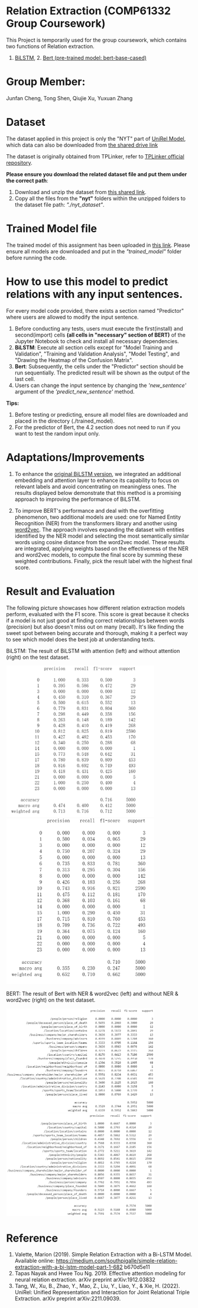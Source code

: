 # Relation Extraction (COMP61332 Group Coursework)
  This Project is temporarily used for the group coursework, which contains two functions of Relation extraction.
  1. [BiLSTM](model_code/BILSTM.ipynb), 2. [Bert (pre-trained model: bert-base-cased)](model_code/BERT.ipynb)
# Group Member:
  Junfan Cheng, Tong Shen, Qiujie Xu, Yuxuan Zhang

# Dataset
  The dataset applied in this project is only the "NYT" part of [UniRel Model](https://github.com/wtangdev/UniRel/blob/main/README.md), which data can also be downloaded from [the shared drive link](https://drive.google.com/file/d/1-3uBc_VfaCEWO2_FegzSyBXNeFmqhv7x/view)
  
  The dataset is originally obtained from TPLinker, refer to [TPLinker official repository](https://github.com/131250208/TPlinker-joint-extraction). 

  **Please ensure you download the related dataset file and put them under the correct path**: 
  1. Download and unzip the dataset from [this shared link](https://drive.google.com/file/d/1-3uBc_VfaCEWO2_FegzSyBXNeFmqhv7x/view).
  2. Copy all the files from the **"nyt"** folders within the unzipped folders to the dataset file path: _"./nyt_dataset"_.

# Trained Model file
  The trained model of this assignment has been uploaded in [this link](https://drive.google.com/drive/folders/1o3ftZdWDakhNoVBQofVwe7zYQQVOUOYt?usp=sharing). Please ensure all models are downloaded and put in the _"trained_model"_ folder before running the code.

# How to use this model to predict relations with any input sentences.
  For every model code provided, there exists a section named "Predictor" where users are allowed to modify the input sentence. 

  1. Before conducting any tests, users must execute the first(install) and second(import) cells **(all cells in "necessary" section of BERT)** of the Jupyter Notebook to check and install all necessary dependencies.
  2. **BiLSTM**: Execute all section cells except for "Model Training and Validation", "Training and Validation Analysis", "Model Testing", and "Drawing the Heatmap of the Confusion Matrix".
  4. **Bert**: Subsequently, the cells under the "Predictor" section should be run sequentially. The predicted result will be shown as the output of the last cell.
  5. Users can change the input sentence by changing the _'new_sentence'_ argument of the _'predict_new_sentence'_ method.

  **Tips:**
  1. Before testing or predicting, ensure all model files are downloaded and placed in the directory (./trained_model).
  2. For the predictor of Bert, the 4.2 section does not need to run if you want to test the random input only.

# Adaptations/Improvements
  1. To enhance the [original BiLSTM version](https://medium.com/southpigalle/simple-relation-extraction-with-a-bi-lstm-model-part-1-682b670d5e11), we integrated an additional embedding and attention layer to enhance its capability to focus on relevant labels and avoid concentrating on meaningless ones. The results displayed below demonstrate that this method is a promising approach to improving the performance of BiLSTM.

  2. To improve BERT's performance and deal with the overfitting phenomenon, two additional models are used: one for Named Entity Recognition (NER) from the transformers library and another using [word2vec](https://code.google.com/archive/p/word2vec/). The approach involves expanding the dataset with entities identified by the NER model and selecting the most semantically similar words using cosine distance from the word2vec model. These results are integrated, applying weights based on the effectiveness of the NER and word2vec models, to compute the final score by summing these weighted contributions. Finally, pick the result label with the highest final score.

# Result and Evaluation
  The following picture showcases how different relation extraction models perform, evaluated with the F1 score. This score is great because it checks if a model is not just good at finding correct relationships between words (precision) but also doesn't miss out on many (recall). 
  It's like finding the sweet spot between being accurate and thorough, making it a perfect way to see which model does the best job at understanding texts.

  BiLSTM: The result of BiLSTM with attention (left) and without attention (right) on the test dataset.
  
  <img src="result/BILSTM_with_attention_result.png" alt="BiLSTM with attention" width="400"/> <img src="result/BILSTM_without_attention_result.png" alt="BiLSTM with attention" width="400"/>


  BERT: The result of Bert with NER & word2vec (left) and without NER & word2vec (right) on the test dataset.
  
  <img src="result/BERT_cased_E6_improve_result.png" alt="Bert 1" width="400"/> <img src="result/BERT_cased_E6_result.png" alt="Bert 2 2" width="400"/>

# Reference
1. Valette, Marion (2019). Simple Relation Extraction with a Bi-LSTM Model. Available online: https://medium.com/southpigalle/simple-relation-extraction-with-a-bi-lstm-model-part-1-682 b670d5e11
2. Tapas Nayak and Hwee Tou Ng. 2019. Effective attention modeling for neural relation extraction. arXiv preprint arXiv:1912.03832
3. Tang, W., Xu, B., Zhao, Y., Mao, Z., Liu, Y., Liao, Y., & Xie, H. (2022). UniRel: Unified Representation and Interaction for Joint Relational Triple Extraction. arXiv preprint arXiv:2211.09039.
